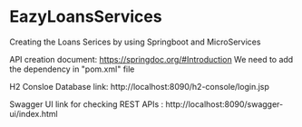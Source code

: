 # EazyLoansServices
Creating the Loans Serices by using Springboot and MicroServices

API creation document: https://springdoc.org/#Introduction We need to add the dependency in "pom.xml" file

H2 Consloe Database link: http://localhost:8090/h2-console/login.jsp

Swagger UI link for checking REST APIs : http://localhost:8090/swagger-ui/index.html
